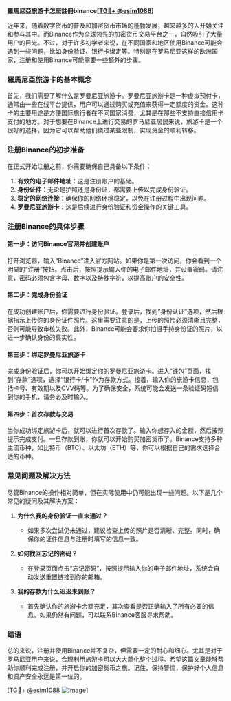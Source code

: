 **羅馬尼亞旅游卡怎麽註冊binance[[TG💪+ @esim1088](https://t.me/s/esim1088)]**

近年来，随着数字货币的普及和加密货币市场的蓬勃发展，越来越多的人开始关注和参与其中。而Binance作为全球领先的加密货币交易平台之一，自然吸引了大量用户的目光。不过，对于许多初学者来说，在不同国家和地区使用Binance可能会遇到一些问题，比如身份验证、银行卡绑定等。特别是在罗马尼亚这样的欧洲国家，注册和使用Binance可能需要一些额外的步骤。

### 羅馬尼亞旅游卡的基本概念

首先，我们需要了解什么是罗曼尼亚旅游卡。罗曼尼亚旅游卡是一种虚拟预付卡，通常由一些在线平台提供，用户可以通过购买或充值来获得一定额度的资金。这种卡的主要用途是方便国际旅行者在不同国家消费，尤其是在那些不支持直接信用卡支付的地方。对于想要在Binance上进行交易的罗马尼亚居民来说，旅游卡是一个很好的选择，因为它可以帮助他们绕过某些限制，实现资金的顺利转移。

### 注册Binance的初步准备

在正式开始注册之前，你需要确保自己具备以下条件：

1. **有效的电子邮件地址**：这是注册账户的基础。
2. **身份证件**：无论是护照还是身份证，都需要上传以完成身份验证。
3. **稳定的网络连接**：确保你的网络环境稳定，以免在注册过程中出现问题。
4. **罗曼尼亚旅游卡**：这是后续进行身份验证和资金操作的关键工具。

### 注册Binance的具体步骤

#### 第一步：访问Binance官网并创建账户

打开浏览器，输入“Binance”进入官方网站。如果你是第一次访问，你会看到一个明显的“注册”按钮。点击后，按照提示输入你的电子邮件地址，并设置密码。请注意，密码必须包含字母、数字以及特殊字符，以提高账户的安全性。

#### 第二步：完成身份验证

在成功创建账户后，你需要进行身份验证。登录后，找到“身份认证”选项，然后根据指示上传你的身份证件照片。这里需要注意的是，上传的照片必须清晰且完整，否则可能导致审核失败。此外，Binance可能会要求你拍摄手持身份证的照片，以进一步确认身份的真实性。

#### 第三步：绑定罗曼尼亚旅游卡

完成身份验证后，你可以开始绑定你的罗曼尼亚旅游卡。进入“钱包”页面，找到“存款”选项，选择“银行卡/卡”作为存款方式。接着，输入你的旅游卡信息，包括卡号、有效期以及CVV码等。为了确保安全，系统可能会发送一条验证码短信到你的手机，请务必及时输入。

#### 第四步：首次存款与交易

当你成功绑定旅游卡后，就可以进行首次存款了。输入你想存入的金额，然后按照提示完成支付。一旦存款到账，你就可以开始购买加密货币了。Binance支持多种主流币种，如比特币（BTC）、以太坊（ETH）等，你可以根据自己的需求选择合适的币种。

### 常见问题及解决方法

尽管Binance的操作相对简单，但在实际使用中仍可能出现一些问题。以下是几个常见的疑问及其解决方案：

1. **为什么我的身份验证一直未通过？**
   - 如果多次尝试仍未通过，建议检查上传的照片是否清晰、完整。同时，确保你的证件信息与注册时填写的信息一致。

2. **如何找回忘记的密码？**
   - 在登录页面点击“忘记密码”，按照提示输入你的电子邮件地址，系统会自动发送重置链接到你的邮箱。

3. **我的存款为什么迟迟未到账？**
   - 首先确认你的旅游卡余额充足，其次查看是否正确输入了所有必要的信息。如果仍然有问题，可以联系Binance客服寻求帮助。

### 结语

总的来说，注册并使用Binance并不复杂，但需要一定的耐心和细心。尤其是对于罗马尼亚用户来说，合理利用旅游卡可以大大简化整个过程。希望这篇文章能够帮助你顺利完成注册，并开启你的加密货币之旅。记住，保持警惕，保护好个人信息和资产安全永远是第一位的。

[[TG💪+ @esim1088](https://t.me/s/esim1088) ![Image](https://i.postimg.cc/4NQfJmqS/Snipaste-2025-05-13-00-14-12.png)]